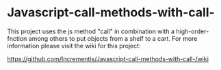 # Javascript-call-methods-with-call-
This project uses the js method "call" in combination with a high-order-fnction among others to put objects from a shelf to a cart. 
For more information please visit the wiki for this project:

https://github.com/Incrementis/Javascript-call-methods-with-call-/wiki
